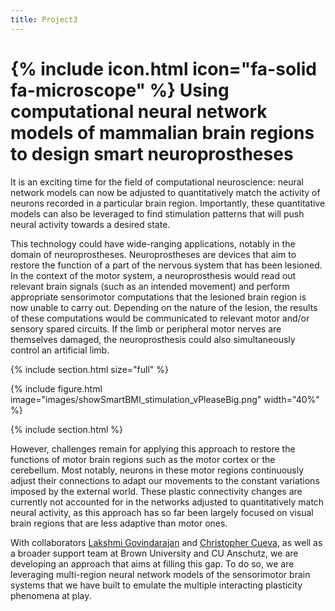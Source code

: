 ```yaml
---
title: Project3
---
```


# {% include icon.html icon="fa-solid fa-microscope" %} Using computational neural network models of mammalian brain regions to design smart neuroprostheses

It is an exciting time for the field of computational neuroscience: neural network models can now be adjusted to quantitatively match the activity of neurons recorded in a particular brain region. Importantly, these quantitative models can also be leveraged to find stimulation patterns that will push neural activity towards a desired state.

This technology could have wide-ranging applications, notably in the domain of neuroprostheses. Neuroprostheses are devices that aim to restore the function of a part of the nervous system that has been lesioned. In the context of the motor system, a neuroprosthesis would read out relevant brain signals (such as an intended movement) and perform appropriate sensorimotor computations that the lesioned brain region is now unable to carry out. Depending on the nature of the lesion, the results of these computations would be communicated to relevant motor and/or sensory spared circuits. If the limb or peripheral motor nerves are themselves damaged, the neuroprosthesis could also simultaneously control an artificial limb.

{% include section.html size="full" %}

{% include figure.html image="images/showSmartBMI_stimulation_vPleaseBig.png" width="40%" %}

{% include section.html %}

However, challenges remain for applying this approach to restore the functions of motor brain regions such as the motor cortex or the cerebellum. Most notably, neurons in these motor regions continuously adjust their connections to adapt our movements to the constant variations imposed by the external world. These plastic connectivity changes are currently not accounted for in the networks adjusted to quantitatively match neural activity, as this approach has so far been largely focused on visual brain regions that are less adaptive than motor ones.

With collaborators [Lakshmi Govindarajan](https://scholar.google.com/citations?user=-1k4MtgAAAAJ&hl=en) and [Christopher Cueva](https://scholar.google.com/citations?user=BxLgolsAAAAJ&hl=en), as well as a broader support team at Brown University and CU Anschutz, we are developing an approach that aims at filling this gap. To do so, we are leveraging multi-region neural network models of the sensorimotor brain systems that we have built to emulate the multiple interacting plasticity phenomena at play.